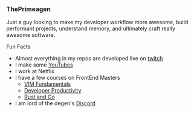 ### ThePrimeagen

Just a guy looking to make my developer workflow more awesome, build performant
projects, understand memory, and ultimately craft really awesome software.

Fun Facts
* Almost everything in my repos are developed live on [twitch](https://twitch.tv/ThePrimeagen)
* I make some [YouTubes](https://youtube.com/ThePrimeagen)
* I work at Netflix
* I have a few courses on FrontEnd Masters
  * [VIM Fundamentals](https://frontendmasters.com/courses/vim-fundamentals/)
  * [Developer Productivity](https://frontendmasters.com/courses/developer-productivity/)
  * [Rust and Go](https://frontendmasters.com/courses/typescript-go-rust)
* I am lord of the degen's [Discord](https://discord.gg/ThePrimeagen)

